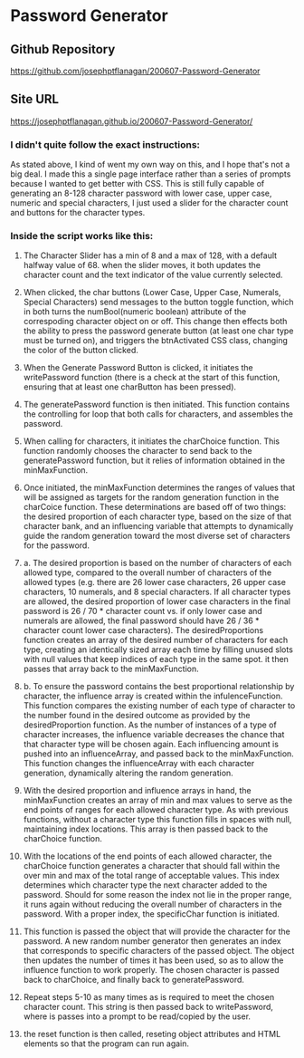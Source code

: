 # Password Generator

## Github Repository
https://github.com/josephptflanagan/200607-Password-Generator

## Site URL
https://josephptflanagan.github.io/200607-Password-Generator/

### I didn't quite follow the exact instructions:
As stated above, I kind of went my own way on this, and I hope that's not a big deal. I made this a single page interface rather than a series of prompts because I wanted to get better with CSS. This is still fully capable of generating an 8-128 character password with lower case, upper case, numeric and special characters, I just used a slider for the character count and buttons for the character types.

### Inside the script works like this:
1. The Character Slider has a min of 8 and a max of 128, with a default halfway value of 68. when the slider moves, it both updates the character count and the text indicator of the value currently selected.

2. When clicked, the char buttons (Lower Case, Upper Case, Numerals, Special Characters) send messages to the button toggle function, which in both turns the numBool(numeric boolean) attribute of the correspoding character object on or off. This change then effects both the ability to press the password generate button (at least one char type must be turned on), and triggers the btnActivated CSS class, changing the color of the button clicked.

3. When the Generate Password Button is clicked, it initiates the writePassword function (there is a check at the start of this function, ensuring that at least one charButton has been pressed). 

4. The generatePassword function is then initiated. This function contains the controlling for loop that both calls for characters, and assembles the password. 

5. When calling for characters, it initiates the charChoice function. This function randomly chooses the character to send back to the generatePassword function, but it relies of information obtained in the minMaxFunction.

6. Once initiated, the minMaxFunction determines the ranges of values that will be assigned as targets for the random generation function in the charCoice function. These determinations are based off of two things: the desired proportion of each character type, based on the size of that character bank, and an influencing variable that attempts to dynamically guide the random generation toward the most diverse set of characters for the password.

7. a. The desired proportion is based on the number of characters of each allowed type, compared to the overall number of characters of the allowed types (e.g. there are 26 lower case characters, 26 upper case characters, 10 numerals, and 8 special characters. If all character types are allowed, the desired proportion of lower case characters in the final password is 26 / 70 * character count vs. if only lower case and numerals are allowed, the final password should have 26 / 36 * character count lower case characters). The desiredProportions function creates an array of the desired number of characters for each type, creating an identically sized array each time by filling unused slots with null values that keep indices of each type in the same spot. it then passes that array back to the minMaxFunction.

7. b. To ensure the password contains the best proportional relationship by character, the influence array is created within the infulenceFunction. This function compares the existing number of each type of character to the number found in the desired outcome as provided by the desiredProportion function. As the number of instances of a type of character increases, the influence variable decreases the chance that that character type will be chosen again. Each influencing amount is pushed into an influenceArray, and passed back to the minMaxFunction. This function changes the influenceArray with each character generation, dynamically altering the random generation. 

8. With the desired proportion and influence arrays in hand, the minMaxFunction creates an array of min and max values to serve as the end points of ranges for each allowed character type. As with previous functions, without a character type this function fills in spaces with null, maintaining index locations. This array is then passed back to the charChoice function. 

9. With the locations of the end points of each allowed character, the charChoice function generates a character that should fall within the over min and max of the total range of acceptable values. This index determines which character type the next character added to the password. Should for some reason the index not lie in the proper range, it runs again without reducing the overall number of characters in the password. With a proper index, the specificChar function is initiated. 

10. This function is passed the object that will provide the character for the password. A new random number generator then generates an index that corresponds to specific characters of the passed object. The object then updates the number of times it has been used, so as to allow the influence function to work properly. The chosen character is passed back to charChoice, and finally back to generatePassword.

11. Repeat steps 5-10 as many times as is required to meet the chosen character count. This string is then passed back to writePassword, where is passes into a prompt to be read/copied by the user. 

12. the reset function is then called, reseting object attributes and HTML elements so that the program can run again.
